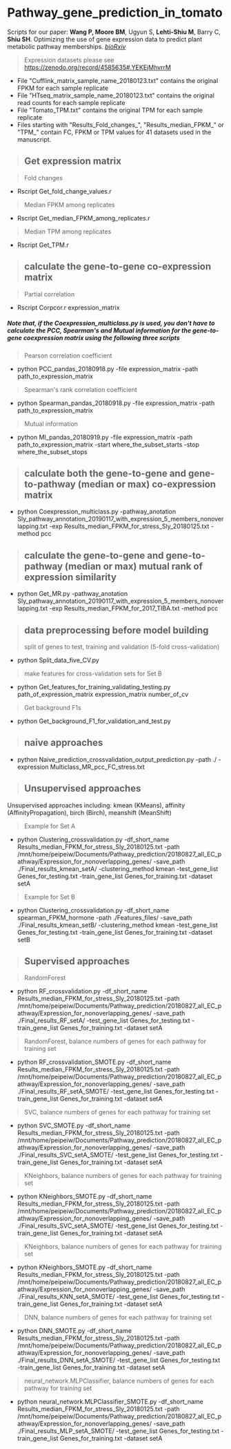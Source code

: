 # Pathway_gene_prediction_in_tomato
Scripts for our paper: __Wang P, Moore BM__, Ugyun S, __Lehti-Shiu M__, Barry C, __Shiu SH__. 	Optimizing the use of gene expression data to predict plant metabolic pathway memberships. *[bioRxiv](https://doi.org/10.1101/2020.07.15.204222)* 


> Expression datasets please see https://zenodo.org/record/4585635#.YEKEjMhvrrM
 - File "Cufflink_matrix_sample_name_20180123.txt" contains the original FPKM for each sample replicate
 - File "HTseq_matrix_sample_name_20180123.txt" contains the original read counts for each sample replicate
 - File "Tomato_TPM.txt" contains the original TPM for each sample replicate
 - Files starting with "Results_Fold_changes_", "Results_median_FPKM_" or "TPM_" contain FC, FPKM or TPM values for 41 datasets used in the manuscript.
 
> ## Get expression matrix

> Fold changes
 - Rscript Get_fold_change_values.r

> Median FPKM among replicates
 - Rscript Get_median_FPKM_among_replicates.r

> Median TPM among replicates
 - Rscript Get_TPM.r

> ## calculate the gene-to-gene co-expression matrix

> Partial correlation
 - Rscript Corpcor.r expression_matrix 
##### Note that, if the Coexpression_multiclass.py is used, you don't have to calculate the PCC, Spearman's and Mutual information for the gene-to-gene coexpression matrix using the following three scripts
> Pearson correlation coefficient
 - python  PCC_pandas_20180918.py -file expression_matrix -path path_to_expression_matrix

> Spearman's rank correlation coefficient
 - python Spearman_pandas_20180918.py -file expression_matrix -path path_to_expression_matrix

> Mutual information
 - python MI_pandas_20180919.py -file expression_matrix -path path_to_expression_matrix -start where_the_subset_starts -stop where_the_subset_stops

> ## calculate both the gene-to-gene and gene-to-pathway (median or max) co-expression matrix
 - python Coexpression_multiclass.py -pathway_anotation Sly_pathway_annotation_20190117_with_expression_5_members_nonoverlapping.txt -exp Results_median_FPKM_for_stress_Sly_20180125.txt -method pcc

> ## calculate the gene-to-gene and gene-to-pathway (median or max) mutual rank of expression similarity
- python Get_MR.py -pathway_anotation Sly_pathway_annotation_20190117_with_expression_5_members_nonoverlapping.txt -exp Results_median_FPKM_for_2017_TIBA.txt -method pcc

> ## data preprocessing before model building
> split of genes to test, training and validation (5-fold cross-validation)
 - python Split_data_five_CV.py

> make features for cross-validation sets for Set B
 - python Get_features_for_training_validating_testing.py path_of_expression_matrix expression_matrix number_of_cv

> Get background F1s
 - python Get_background_F1_for_validation_and_test.py

> ## naive approaches
 - python Naive_prediction_crossvalidation_output_prediction.py -path ./ -expression Multiclass_MR_pcc_FC_stress.txt

> ## Unsupervised approaches
Unsupervised approaches including: kmean (KMeans), affinity (AffinityPropagation), birch (Birch), meanshift (MeanShift)
> Example for Set A
 - python Clustering_crossvalidation.py -df_short_name Results_median_FPKM_for_stress_Sly_20180125.txt -path /mnt/home/peipeiw/Documents/Pathway_prediction/20180827_all_EC_pathway/Expression_for_nonoverlapping_genes/ -save_path ./Final_results_kmean_setA/ -clustering_method kmean -test_gene_list Genes_for_testing.txt -train_gene_list Genes_for_training.txt -dataset setA

> Example for Set B
 - python Clustering_crossvalidation.py -df_short_name spearman_FPKM_hormone -path ./Features_files/ -save_path ./Final_results_kmean_setB/ -clustering_method kmean -test_gene_list Genes_for_testing.txt -train_gene_list Genes_for_training.txt -dataset setB
 
> ## Supervised approaches

> RandomForest
 - python RF_crossvalidation.py -df_short_name Results_median_FPKM_for_stress_Sly_20180125.txt -path /mnt/home/peipeiw/Documents/Pathway_prediction/20180827_all_EC_pathway/Expression_for_nonoverlapping_genes/ -save_path ./Final_results_RF_setA/ -test_gene_list Genes_for_testing.txt -train_gene_list Genes_for_training.txt -dataset setA

> RandomForest, balance numbers of genes for each pathway for training set
 - python RF_crossvalidation_SMOTE.py -df_short_name Results_median_FPKM_for_stress_Sly_20180125.txt -path /mnt/home/peipeiw/Documents/Pathway_prediction/20180827_all_EC_pathway/Expression_for_nonoverlapping_genes/ -save_path ./Final_results_RF_setA_SMOTE/ -test_gene_list Genes_for_testing.txt -train_gene_list Genes_for_training.txt -dataset setA

> SVC, balance numbers of genes for each pathway for training set
 - python SVC_SMOTE.py -df_short_name Results_median_FPKM_for_stress_Sly_20180125.txt -path /mnt/home/peipeiw/Documents/Pathway_prediction/20180827_all_EC_pathway/Expression_for_nonoverlapping_genes/ -save_path ./Final_results_SVC_setA_SMOTE/ -test_gene_list Genes_for_testing.txt -train_gene_list Genes_for_training.txt -dataset setA

> KNeighbors, balance numbers of genes for each pathway for training set
 - python KNeighbors_SMOTE.py -df_short_name Results_median_FPKM_for_stress_Sly_20180125.txt -path /mnt/home/peipeiw/Documents/Pathway_prediction/20180827_all_EC_pathway/Expression_for_nonoverlapping_genes/ -save_path ./Final_results_SVC_setA_SMOTE/ -test_gene_list Genes_for_testing.txt -train_gene_list Genes_for_training.txt -dataset setA

> KNeighbors, balance numbers of genes for each pathway for training set
 - python KNeighbors_SMOTE.py -df_short_name Results_median_FPKM_for_stress_Sly_20180125.txt -path /mnt/home/peipeiw/Documents/Pathway_prediction/20180827_all_EC_pathway/Expression_for_nonoverlapping_genes/ -save_path ./Final_results_KNN_setA_SMOTE/ -test_gene_list Genes_for_testing.txt -train_gene_list Genes_for_training.txt -dataset setA

> DNN, balance numbers of genes for each pathway for training set
 - python DNN_SMOTE.py -df_short_name Results_median_FPKM_for_stress_Sly_20180125.txt -path /mnt/home/peipeiw/Documents/Pathway_prediction/20180827_all_EC_pathway/Expression_for_nonoverlapping_genes/ -save_path ./Final_results_DNN_setA_SMOTE/ -test_gene_list Genes_for_testing.txt -train_gene_list Genes_for_training.txt -dataset setA

> neural_network.MLPClassifier, balance numbers of genes for each pathway for training set
 - python neural_network.MLPClassifier_SMOTE.py -df_short_name Results_median_FPKM_for_stress_Sly_20180125.txt -path /mnt/home/peipeiw/Documents/Pathway_prediction/20180827_all_EC_pathway/Expression_for_nonoverlapping_genes/ -save_path ./Final_results_MLP_setA_SMOTE/ -test_gene_list Genes_for_testing.txt -train_gene_list Genes_for_training.txt -dataset setA


